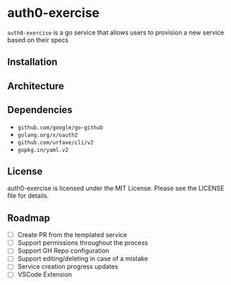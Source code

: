 # auth0-exercise
`auth0-exercise` is a go service that allows users to provision a new service based on their specs

## Installation

## Architecture

## Dependencies

- `github.com/google/go-github`
- `golang.org/x/oauth2`
- `github.com/urfave/cli/v2`
- `gopkg.in/yaml.v2`

## License
auth0-exercise is licensed under the MIT License. Please see the LICENSE file for details.

## Roadmap
- [ ] Create PR from the templated service
- [ ] Support permissions throughout the process
- [ ] Support GH Repo configuration
- [ ] Support editing/deleting in case of a mistake
- [ ] Service creation progress updates
- [ ] VSCode Extension